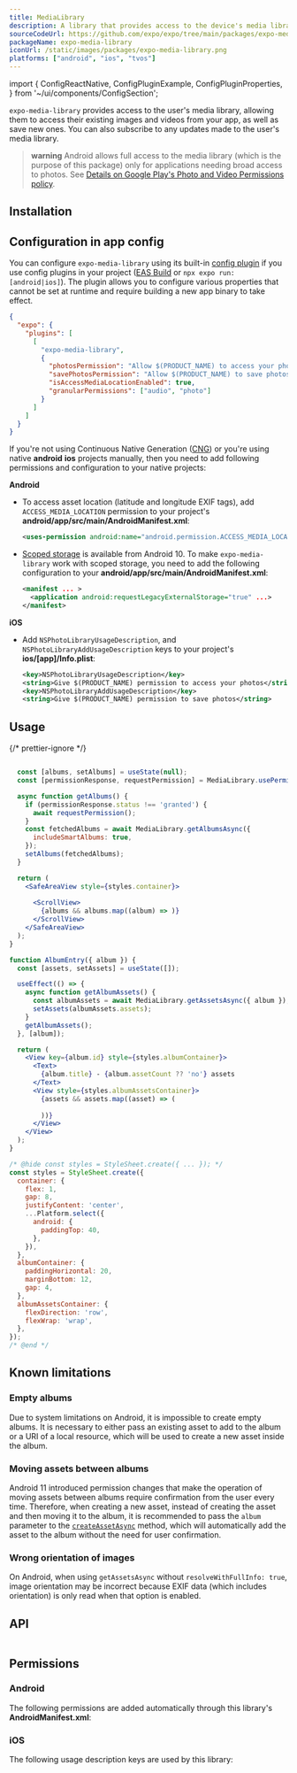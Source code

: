 ```yaml
---
title: MediaLibrary
description: A library that provides access to the device's media library.
sourceCodeUrl: https://github.com/expo/expo/tree/main/packages/expo-media-library
packageName: expo-media-library
iconUrl: /static/images/packages/expo-media-library.png
platforms: ["android", "ios", "tvos"]
---
```


import {
  ConfigReactNative,
  ConfigPluginExample,
  ConfigPluginProperties,
} from '~/ui/components/ConfigSection';

`expo-media-library` provides access to the user's media library, allowing them to access their existing images and videos from your app, as well as save new ones. You can also subscribe to any updates made to the user's media library.

> **warning** Android allows full access to the media library (which is the purpose of this package) only for applications needing broad access to photos. See [Details on Google Play's Photo and Video Permissions policy](https://support.google.com/googleplay/android-developer/answer/14115180).

## Installation

## Configuration in app config

You can configure `expo-media-library` using its built-in [config plugin](/config-plugins/introduction/) if you use config plugins in your project ([EAS Build](/build/introduction) or `npx expo run:[android|ios]`). The plugin allows you to configure various properties that cannot be set at runtime and require building a new app binary to take effect.

```json
{
  "expo": {
    "plugins": [
      [
        "expo-media-library",
        {
          "photosPermission": "Allow $(PRODUCT_NAME) to access your photos.",
          "savePhotosPermission": "Allow $(PRODUCT_NAME) to save photos.",
          "isAccessMediaLocationEnabled": true,
          "granularPermissions": ["audio", "photo"]
        }
      ]
    ]
  }
}
```

If you're not using Continuous Native Generation ([CNG](/workflow/continuous-native-generation/)) or you're using native **android** **ios** projects manually, then you need to add following permissions and configuration to your native projects:

**Android**

- To access asset location (latitude and longitude EXIF tags), add `ACCESS_MEDIA_LOCATION` permission to your project's **android/app/src/main/AndroidManifest.xml**:

  ```xml
  <uses-permission android:name="android.permission.ACCESS_MEDIA_LOCATION" />
  ```

- [Scoped storage](https://developer.android.com/training/data-storage#scoped-storage) is available from Android 10. To make `expo-media-library` work with scoped storage, you need to add the following configuration to your **android/app/src/main/AndroidManifest.xml**:

  ```xml
  <manifest ... >
    <application android:requestLegacyExternalStorage="true" ...>
  </manifest>
  ```

**iOS**

- Add `NSPhotoLibraryUsageDescription`, and `NSPhotoLibraryAddUsageDescription` keys to your project's **ios/[app]/Info.plist**:

  ```xml
  <key>NSPhotoLibraryUsageDescription</key>
  <string>Give $(PRODUCT_NAME) permission to access your photos</string>
  <key>NSPhotoLibraryAddUsageDescription</key>
  <string>Give $(PRODUCT_NAME) permission to save photos</string>
  ```

## Usage

{/* prettier-ignore */}
```jsx

  const [albums, setAlbums] = useState(null);
  const [permissionResponse, requestPermission] = MediaLibrary.usePermissions();

  async function getAlbums() {
    if (permissionResponse.status !== 'granted') {
      await requestPermission();
    }
    const fetchedAlbums = await MediaLibrary.getAlbumsAsync({
      includeSmartAlbums: true,
    });
    setAlbums(fetchedAlbums);
  }

  return (
    <SafeAreaView style={styles.container}>
      
      <ScrollView>
        {albums && albums.map((album) => )}
      </ScrollView>
    </SafeAreaView>
  );
}

function AlbumEntry({ album }) {
  const [assets, setAssets] = useState([]);

  useEffect(() => {
    async function getAlbumAssets() {
      const albumAssets = await MediaLibrary.getAssetsAsync({ album });
      setAssets(albumAssets.assets);
    }
    getAlbumAssets();
  }, [album]);

  return (
    <View key={album.id} style={styles.albumContainer}>
      <Text>
        {album.title} - {album.assetCount ?? 'no'} assets
      </Text>
      <View style={styles.albumAssetsContainer}>
        {assets && assets.map((asset) => (
          
        ))}
      </View>
    </View>
  );
}

/* @hide const styles = StyleSheet.create({ ... }); */
const styles = StyleSheet.create({
  container: {
    flex: 1,
    gap: 8,
    justifyContent: 'center',
    ...Platform.select({
      android: {
        paddingTop: 40,
      },
    }),
  },
  albumContainer: {
    paddingHorizontal: 20,
    marginBottom: 12,
    gap: 4,
  },
  albumAssetsContainer: {
    flexDirection: 'row',
    flexWrap: 'wrap',
  },
});
/* @end */
````

## Known limitations

### Empty albums

Due to system limitations on Android, it is impossible to create empty albums. It is necessary to either pass an existing asset to add to the album or a URI of a local resource, which will be used to create a new asset inside the album.

### Moving assets between albums

Android 11 introduced permission changes that make the operation of moving assets between albums require confirmation from the user every time.
Therefore, when creating a new asset, instead of creating the asset and then moving it to the album, it is recommended to pass the `album` parameter to the [`createAssetAsync`](#medialibrarycreateassetasynclocaluri-album) method, which will automatically add the asset to the album without the need for user confirmation.

### Wrong orientation of images

On Android, when using `getAssetsAsync` without `resolveWithFullInfo: true`, image orientation may be incorrect because EXIF data (which includes orientation) is only read when that option is enabled.

## API

```js

```

## Permissions

### Android

The following permissions are added automatically through this library's **AndroidManifest.xml**:

### iOS

The following usage description keys are used by this library: